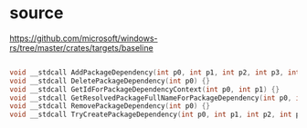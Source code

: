 # source

<https://github.com/microsoft/windows-rs/tree/master/crates/targets/baseline>

```c

void __stdcall AddPackageDependency(int p0, int p1, int p2, int p3, int p4) {}
void __stdcall DeletePackageDependency(int p0) {}
void __stdcall GetIdForPackageDependencyContext(int p0, int p1) {}
void __stdcall GetResolvedPackageFullNameForPackageDependency(int p0, int p1) {}
void __stdcall RemovePackageDependency(int p0) {}
void __stdcall TryCreatePackageDependency(int p0, int p1, int p2, int p3, int p4, int p5, int p6, int p7, int p8) {}

```
